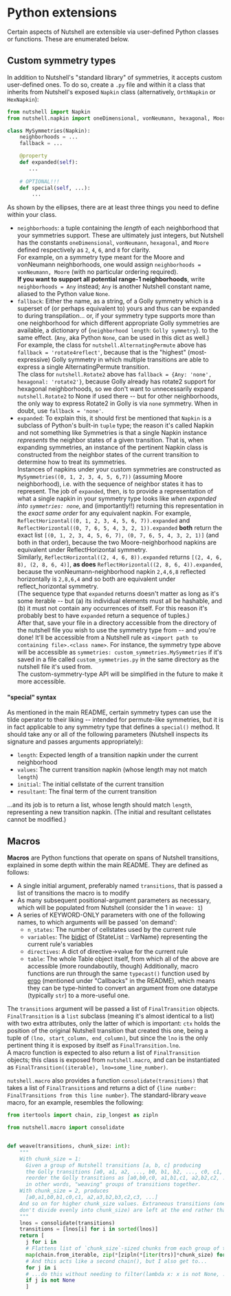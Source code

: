 # Python extensions
Certain aspects of Nutshell are extensible via user-defined Python classes or functions. These are enumerated below.


## Custom symmetry types
In addition to Nutshell's "standard library" of symmetries, it accepts custom user-defined ones. To do so,
create a `.py` file and within it a class that inherits from Nutshell's exposed `Napkin` class
(alternatively, `OrthNapkin` or `HexNapkin`):

```py
from nutshell import Napkin
from nutshell.napkin import oneDimensional, vonNeumann, hexagonal, Moore, Any

class MySymmetries(Napkin):
    neighborhoods = ...
    fallback = ...

    @property
    def expanded(self):
       ...
    
    # OPTIONAL!!!
    def special(self, ...):
        ...
```

As shown by the ellipses, there are at least three things you need to define within your class.
- `neighborhoods`: a tuple containing the *length* of each neighborhood that your symmetries support. These are ultimately just integers, but Nutshell has the constants `oneDimensional`,
  `vonNeumann`, `hexagonal`, and `Moore` defined respectively as `2`, `4`, `6`, and `8` for clarity.  
  For example, on a symmetry type meant for the Moore and vonNeumann neighborhoods, one would assign `neighborhoods = vonNeumann, Moore` (with no particular ordering required).  
  **If you want to support all potential range-1 neighborhoods**, write `neighborhoods = Any` instead; `Any` is another Nutshell constant name, aliased to the Python value `None`.
- `fallback`: Either the name, as a string, of a Golly symmetry which is a superset of (or perhaps equivalent to) yours and thus can be expanded to during transpilation... or,
  if your symmetry type supports more than one neighborhood for which different appropriate Golly symmetries are available, a dictionary of {`neighborhood length`: `Golly symmetry`}.
  to the same effect. (`Any`, aka Python `None`, can be used in this dict as well.)  
  For example, the class for `nutshell.AlternatingPermute` above has `fallback = 'rotate4reflect'`, because that is the "highest"
  (most-expressive) Golly symmetry in which multiple transitions are able to express a single AlternatingPermute transition.  
  The class for `nutshell.Rotate2` above has `fallback = {Any: 'none', hexagonal: 'rotate2'}`, because Golly already has rotate2 support
  for hexagonal neighborhoods, so we don't want to unnecessarily expand `nutshell.Rotate2` to None if used there&nbsp;-- but for other
  neighborhoods, the only way to express Rotate2 in Golly is via `none` symmetry.
  When in doubt, use `fallback = 'none'`.
- `expanded`: To explain this, it should first be mentioned that `Napkin` is a subclass of Python's built-in `tuple` type; the reason it's
  called Napkin and not something like Symmetries is that a single Napkin instance *represents* the neighbor states of a given transition.
  That is, when expanding symmetries, an instance of the pertinent Napkin class is constructed from the neighbor states of the current
  transition to determine how to treat its symmetries.  
  Instances of napkins under your custom symmetries are constructed as `MySymmetries((0, 1, 2, 3, 4, 5, 6,7))`
  (assuming Moore neighborhood), i.e. with the sequence of neighbor states it has to represent. The job of `expanded`, then, is to
  provide a representation of what a single napkin in your symmetry type looks like *when expanded into `symmetries: none`*,
  and (importantly!!) returning this representation in the *exact same order* for any equivalent napkin. For example,
  `ReflectHorizontal((0, 1, 2, 3, 4, 5, 6, 7)).expanded` and `ReflectHorizontal((0, 7, 6, 5, 4, 3, 2, 1)).expanded` **both**
  return the exact list `[(0, 1, 2, 3, 4, 5, 6, 7), (0, 7, 6, 5, 4, 3, 2, 1)]` (and both in that order), because the
  two Moore-neighborhood napkins are equivalent under ReflectHorizontal symmetry.  
  Similarly, `ReflectHorizontal((2, 4, 6, 8)).expanded` returns `[(2, 4, 6, 8), (2, 8, 6, 4)]`, **as does**
  `ReflectHorizontal((2, 8, 6, 4)).expanded`, because the vonNeumann-neighborhood napkin `2,4,6,8` reflected horizontally is `2,8,6,4` and
  so both are equivalent under reflect_horizontal symmetry.  
  (The sequence type that `expanded` returns doesn't matter as long as it's some iterable&nbsp;-- but (a) its individual elements must
  all be hashable, and (b) it must not contain any occurrences of itself. For this reason it's probably best to have `expanded` return a
  sequence of tuples.)  
  After that, save your file in a directory accessible from the directory of the nutshell file you wish to use the symmetry type
  from&nbsp;--
  and you're done! It'll be accessible from a Nutshell rule as `<import path to containing file>.<class name>`. For instance, the symmetry
  type above will be accessible as `symmetries: custom_symmetries.MySymmetries` if it's saved in a file called
  `custom_symmetries.py` in the same directory as the nutshell file it's used from.  
  The custom-symmetry-type API will be simplified in the future to make it more accessible.

#### "special" syntax
As mentioned in the main README, certain symmetry types can use the tilde operator to their liking -- intended for permute-like
symmetries, but it is in fact applicable to any symmetry type that defines a `special()` method. It should take any or all of
the following parameters (Nutshell inspects its signature and passes arguments appropriately):

- `length`: Expected length of a transition napkin under the current neighborhood
- `values`: The current transition napkin (whose length may not match `length`)
- `initial`: The initial cellstate of the current transition
- `resultant`: The final term of the current transition

...and its job is to return a list, whose length should match `length`, representing a new transition napkin. (The initial
and resultant cellstates cannot be modified.)

## Macros
**Macros** are Python functions that operate on spans of Nutshell transitions, explained in some depth within the main README.
They are defined as follows:
- A single initial argument, preferably named `transitions`, that is passed a list of transitions the macro is to modify
- As many subsequent positional-argument parameters as necessary, which will be populated from Nutshell (consider the 1 in `weave: 1`)
- A series of KEYWORD-ONLY parameters with one of the following names, to which arguments will be passed 'on demand':
    - `n_states`: The number of cellstates used by the current rule
    - `variables`: The [bidict](https://github.com/jab/bidict) of {StateList :: VarName} representing the current rule's variables
    - `directives`: A dict of directive->value for the current rule
    - `table`: The whole Table object itself, from which all of the above are accessible (more roundaboutily, though)
Additionally, macro functions are run through the same `typecast()` function used by [ergo](https://github.com/eltrhn/ergo)
(mentioned under "Callbacks" in the README), which means they can be type-hinted to convert an argument from one
datatype (typically `str`) to a more-useful one.

The `transitions` argument will be passed a list of `FinalTransition` objects. `FinalTransition` is a `list` subclass (meaning
it's almost identical to a list) with two extra attributes, only the latter of which is important: `ctx` holds the
position of the original Nutshell transition that created this one, being a tuple of `(lno, start_column, end_column)`,
but since the `lno` is the only pertinent thing it is exposed by itself as `FinalTransition.lno`.  
A macro function is expected to also return a list of `FinalTransition` objects; this class is exposed from `nutshell.macro`,
and can be instantiated as `FinalTransition((iterable), lno=some_line_number)`.

`nutshell.macro` also provides a function `consolidate(transitions)` that takes a list of `FinalTransition`s and returns a dict
of `{line number: FinalTransitions from this line number}`. The standard-library `weave` macro, for an example,
resembles the following:

```py
from itertools import chain, zip_longest as zipln

from nutshell.macro import consolidate


def weave(transitions, chunk_size: int):
    """
    With chunk_size = 1:
      Given a group of Nutshell transitions [a, b, c] producing
      the Golly transitions [a0, a1, a2, ..., b0, b1, b2, ..., c0, c1, c2, ...] ,
      reorder the Golly transitions as [a0,b0,c0, a1,b1,c1, a2,b2,c2, ...] --
      in other words, "weaving" groups of transitions together.
    With chunk_size = 2, produces
      [a0,a1,b0,b1,c0,c1, a2,a3,b2,b3,c2,c3, ...]
    And so on for higher chunk_size values. Extraneous transitions (ones that
    don't divide evenly into chunk_size) are left at the end rather than discarded.
    """
    lnos = consolidate(transitions)
    transitions = [lnos[i] for i in sorted(lnos)]
    return [
      j for i in
      # Flattens list of `chunk_size`-sized chunks from each group of transitions
      map(chain.from_iterable, zip(*[zipln(*[iter(trs)]*chunk_size) for trs in transitions]))
      # And this acts like a second chain(), but I also get to...
      for j in i
      # ...do this without needing to filter(lambda x: x is not None, ...)
      if j is not None
      ]
```